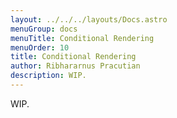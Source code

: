 ```yaml
---
layout: ../../../layouts/Docs.astro
menuGroup: docs
menuTitle: Conditional Rendering
menuOrder: 10
title: Conditional Rendering
author: Ribhararnus Pracutian
description: WIP.
---
```


WIP.
